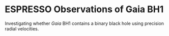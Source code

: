 # ESPRESSO Observations of Gaia BH1
Investigating whether _Gaia_ BH1 contains a binary black hole using precision radial velocities.
